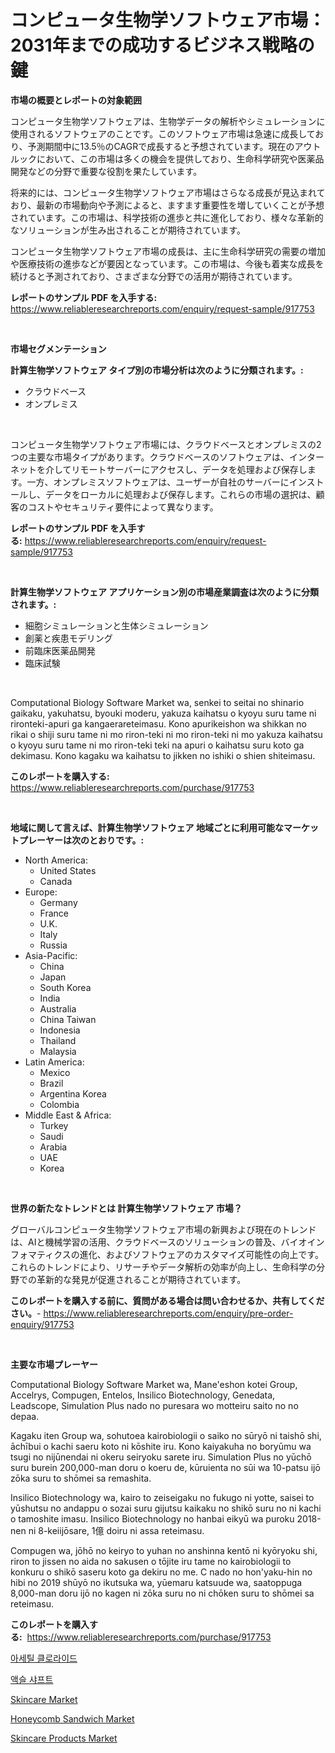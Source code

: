 <p><h1>コンピュータ生物学ソフトウェア市場：2031年までの成功するビジネス戦略の鍵</h1></p><p><strong>市場の概要とレポートの対象範囲</strong></p>
<p><p>コンピュータ生物学ソフトウェアは、生物学データの解析やシミュレーションに使用されるソフトウェアのことです。このソフトウェア市場は急速に成長しており、予測期間中に13.5％のCAGRで成長すると予想されています。現在のアウトルックにおいて、この市場は多くの機会を提供しており、生命科学研究や医薬品開発などの分野で重要な役割を果たしています。</p><p>将来的には、コンピュータ生物学ソフトウェア市場はさらなる成長が見込まれており、最新の市場動向や予測によると、ますます重要性を増していくことが予想されています。この市場は、科学技術の進歩と共に進化しており、様々な革新的なソリューションが生み出されることが期待されています。</p><p>コンピュータ生物学ソフトウェア市場の成長は、主に生命科学研究の需要の増加や医療技術の進歩などが要因となっています。この市場は、今後も着実な成長を続けると予測されており、さまざまな分野での活用が期待されています。</p></p>
<p><strong>レポートのサンプル PDF を入手する:</strong> <a href="https://www.reliableresearchreports.com/enquiry/request-sample/917753">https://www.reliableresearchreports.com/enquiry/request-sample/917753</a></p>
<p>&nbsp;</p>
<p><strong>市場セグメンテーション</strong></p>
<p><strong>計算生物学ソフトウェア タイプ別の市場分析は次のように分類されます。:</strong></p>
<p><ul><li>クラウドベース</li><li>オンプレミス</li></ul></p>
<p>&nbsp;</p>
<p><p>コンピュータ生物学ソフトウェア市場には、クラウドベースとオンプレミスの2つの主要な市場タイプがあります。クラウドベースのソフトウェアは、インターネットを介してリモートサーバーにアクセスし、データを処理および保存します。一方、オンプレミスソフトウェアは、ユーザーが自社のサーバーにインストールし、データをローカルに処理および保存します。これらの市場の選択は、顧客のコストやセキュリティ要件によって異なります。</p></p>
<p><strong>レポートのサンプル PDF を入手する:</strong>&nbsp;<a href="https://www.reliableresearchreports.com/enquiry/request-sample/917753">https://www.reliableresearchreports.com/enquiry/request-sample/917753</a></p>
<p>&nbsp;</p>
<p><strong> 計算生物学ソフトウェア アプリケーション別の市場産業調査は次のように分類されます。:</strong></p>
<p><ul><li>細胞シミュレーションと生体シミュレーション</li><li>創薬と疾患モデリング</li><li>前臨床医薬品開発</li><li>臨床試験</li></ul></p>
<p>&nbsp;</p>
<p><p>Computational Biology Software Market wa, senkei to seitai no shinario gaikaku, yakuhatsu, byouki moderu, yakuza kaihatsu o kyoyu suru tame ni rironteki-apuri ga kangaerareteimasu. Kono apurikeishon wa shikkan no rikai o shiji suru tame ni mo riron-teki ni mo riron-teki ni mo yakuza kaihatsu o kyoyu suru tame ni mo riron-teki teki na apuri o kaihatsu suru koto ga dekimasu. Kono kagaku wa kaihatsu to jikken no ishiki o shien shiteimasu.</p></p>
<p><strong>このレポートを購入する:</strong>&nbsp; <a href="https://www.reliableresearchreports.com/purchase/917753">https://www.reliableresearchreports.com/purchase/917753</a></p>
<p>&nbsp;</p>
<p><strong>地域に関して言えば、計算生物学ソフトウェア 地域ごとに利用可能なマーケットプレーヤーは次のとおりです。:</strong></p>
<p><ul>
    <li>
        North America:
        <ul>
            <li>United States</li>
            <li>Canada</li>
        </ul>
    </li>
    <li>
        Europe:
        <ul>
            <li>Germany</li>
            <li>France</li>
            <li>U.K.</li>
            <li>Italy</li>
            <li>Russia</li>
        </ul>
    </li>
    <li>
        Asia-Pacific:
        <ul>
            <li>China</li>
            <li>Japan</li>
            <li>South Korea</li>
            <li>India</li>
            <li>Australia</li>
            <li>China Taiwan</li>
            <li>Indonesia</li>
            <li>Thailand</li>
            <li>Malaysia</li>
        </ul>
    </li>
    <li>
        Latin America:
        <ul>
            <li>Mexico</li>
            <li>Brazil</li>
            <li>Argentina Korea</li>
            <li>Colombia</li>
        </ul>
    </li>
    <li>
        Middle East & Africa:
        <ul>
            <li>Turkey</li>
            <li>Saudi</li>
            <li>Arabia</li>
            <li>UAE</li>
            <li>Korea</li>
        </ul>
    </li>
    </ul></p>
<p>&nbsp;</p>
<p><strong>世界の新たなトレンドとは 計算生物学ソフトウェア 市場？</strong></p>
<p><p>グローバルコンピュータ生物学ソフトウェア市場の新興および現在のトレンドは、AIと機械学習の活用、クラウドベースのソリューションの普及、バイオインフォマティクスの進化、およびソフトウェアのカスタマイズ可能性の向上です。これらのトレンドにより、リサーチやデータ解析の効率が向上し、生命科学の分野での革新的な発見が促進されることが期待されています。</p></p>
<p><strong>このレポートを購入する前に、質問がある場合は問い合わせるか、共有してください。</strong>- <a href="https://www.reliableresearchreports.com/enquiry/pre-order-enquiry/917753">https://www.reliableresearchreports.com/enquiry/pre-order-enquiry/917753</a></p>
<p>&nbsp;</p>
<p><strong>主要な市場プレーヤー</strong></p>
<p><p>Computational Biology Software Market wa, Mane'eshon kotei Group, Accelrys, Compugen, Entelos, Insilico Biotechnology, Genedata, Leadscope, Simulation Plus nado no puresara wo motteiru saito no no depaa.</p><p>Kagaku iten Group wa, sohutoea kairobiologii o saiko no sūryō ni taishō shi, āchībui o kachi saeru koto ni kōshite iru. Kono kaiyakuha no boryūmu wa tsugi no nijūnendai ni okeru seiryoku sarete iru. Simulation Plus no yūchō suru burein 200,000-man doru o koeru de, kūruienta no sūi wa 10-patsu ijō zōka suru to shōmei sa remashita.</p><p>Insilico Biotechnology wa, kairo to zeiseigaku no fukugo ni yotte, saisei to yūshutsu no andappu o sozai suru gijutsu kaikaku no shikō suru no ni kachi o tamoshite imasu. Insilico Biotechnology no hanbai eikyū wa puroku 2018-nen ni 8-keiijōsare, 1億 doiru ni assa reteimasu.</p><p>Compugen wa, jōhō no keiryo to yuhan no anshinna kentō ni kyōryoku shi, riron to jissen no aida no sakusen o tōjite iru tame no kairobiologii to konkuru o shikō saseru koto ga dekiru no me. C nado no hon'yaku-hin no hibi no 2019 shūyō no ikutsuka wa, yūemaru katsuude wa, saatoppuga 8,000-man doru ijō no kagen ni zōka suru no ni chōken suru to shōmei sa reteimasu.</p></p>
<p><strong>このレポートを購入する:</strong>&nbsp;&nbsp;<a href="https://www.reliableresearchreports.com/purchase/917753">https://www.reliableresearchreports.com/purchase/917753</a></p>
<p><p><a href="https://medium.com/@dayoosianosg/%EC%95%84%EC%84%B8%ED%8B%B8-%EC%97%BC%ED%99%94%EB%AC%BC-%EC%8B%9C%EC%9E%A5-%EC%A1%B0%EC%82%AC-%EB%B3%B4%EA%B3%A0%EC%84%9C-%EA%B7%B8-%EC%97%AD%EC%82%AC-%EB%B0%8F-2024%EB%85%84%EB%B6%80%ED%84%B0-2031%EB%85%84%EA%B9%8C%EC%A7%80%EC%9D%98-%EC%98%88%EC%B8%A1-71d06bf148a8">아세틸 클로라이드</a></p><p><a href="https://medium.com/@dayoosianosg/%EC%B6%95%EC%B6%95-%EC%8B%9C%EC%9E%A5-%EC%8B%9C%EC%9E%A5-%EC%A0%90%EC%9C%A0%EC%9C%A8-%EC%8B%9C%EC%9E%A5-%EB%8F%99%ED%96%A5-%EB%B0%8F-%EB%AF%B8%EB%9E%98-%EC%84%B1%EC%9E%A5-%ED%83%90%EC%83%89-99402cd4b1e8">액슬 샤프트</a></p><p><a href="https://circular-yam-9b9.notion.site/Skincare-Market-Size-Growing-and-Forecasted-for-period-from-2024-2031-and-provides-complete-market-b45e7306c7bf44e2a6432b2f97b41ef4">Skincare Market</a></p><p><a href="https://view.publitas.com/reportprime-1/honeycomb-sandwich-market-furnish-information-about-market-size-market-share-market-dynamics-and-projections-spanning-from-2024-to-2031/">Honeycomb Sandwich Market</a></p><p><a href="https://angry-finch-aaf.notion.site/Skincare-Products-Market-Size-Growth-and-Forecast-from-2024-2031-6f87e55f42cb41c6b8f044f24bcebd89">Skincare Products Market</a></p></p>